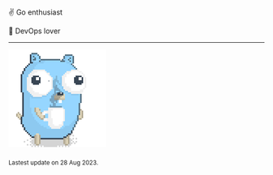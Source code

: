 :v: Go enthusiast

:muscle: DevOps lover

---

![Image alt text](/images/gopher_with_coffee.gif)


<sub>Lastest update on 28 Aug 2023.</sub>
